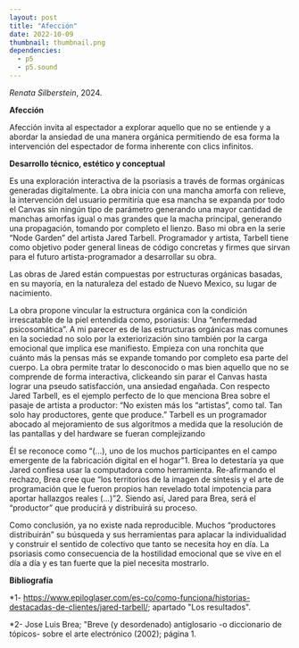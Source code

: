 ```yaml
---
layout: post
title: "Afección"
date: 2022-10-09
thumbnail: thumbnail.png
dependencies:
  - p5
  - p5.sound
---
```


<div id="div-sketch">
  <script type="text/javascript" src="sketch.js"></script>
</div>

_Renata Silberstein_, 2024.

**Afección**

Afección invita al espectador a explorar aquello que no se entiende y a abordar la ansiedad de una manera orgánica permitiendo de esa forma la intervención del espectador de forma inherente con clics infinitos.

**Desarrollo técnico, estético y conceptual**

Es una exploración interactiva de la psoriasis a través de formas orgánicas generadas digitalmente. La obra inicia con una mancha amorfa con relieve, la intervención del usuario permitiría que esa mancha se expanda por todo el Canvas sin ningún tipo de parámetro generando una mayor cantidad de manchas amorfas igual o mas grandes que la macha principal, generando una propagación, tomando por completo el lienzo.
Baso mi obra en la serie “Node Garden” del artista Jared Tarbell. Programador y artista, Tarbell tiene como objetivo poder general lineas de código concretas y firmes que sirvan para el futuro artista-programador a desarrollar su obra.

Las obras de Jared están compuestas por estructuras orgánicas basadas, en su mayoría, en la naturaleza del estado de Nuevo Mexico, su lugar de nacimiento.

La obra propone vincular la estructura orgánica con la condición irrescatable de la piel entendida como, psoriasis: Una “enfermedad psicosomática”. A mi parecer es de las estructuras orgánicas mas comunes en la sociedad no solo por la exteriorización sino también por la carga emocional que implica ese manifiesto. Empieza con una ronchita que cuánto más la pensas más se expande tomando por completo esa parte del cuerpo.
La obra permite tratar lo desconocido o mas bien aquello que no se comprende de forma interactiva, clickeando sin parar el Canvas hasta lograr una pseudo satisfacción, una ansiedad engañada.
Con respecto Jared Tarbell, es el ejemplo perfecto de lo que menciona Brea sobre el pasaje de artista a productor: “No existen más los “artistas”, como tal. Tan solo hay productores, gente que produce.” Tarbell es un programador abocado al mejoramiento de sus algoritmos a medida que la resolución de las pantallas y del hardware se fueran complejizando

Él se reconoce como “(…), uno de los muchos participantes en el campo emergente de la fabricación digital en el hogar"1. Brea lo detestaría ya que Jared confiesa usar la computadora como herramienta. Re-afirmando el rechazo, Brea cree que “los territorios de la imagen de síntesis y el arte de programación que le fueron propios han revelado total impotencia para aportar hallazgos reales (…)”2. Siendo así, Jared para Brea, será el “productor” que producirá y distribuirá su proceso.

Como conclusión, ya no existe nada reproducible. Muchos “productores distribuirán” su búsqueda y sus herramientas para aplacar la individualidad y construir el sentido de colectivo que tanto se necesita hoy en día. La psoriasis como consecuencia de la hostilidad emocional que se vive en el día a día y es tan fuerte que la piel necesita mostrarlo.

**Bibliografía**

*1- https://www.epiloglaser.com/es-co/como-funciona/historias-destacadas-de-clientes/jared-tarbell/; apartado "Los resultados".

*2- Jose Luis Brea;  "Breve (y desordenado) antiglosario -o diccionario de tópicos- sobre el arte electrónico (2002); página 1.
